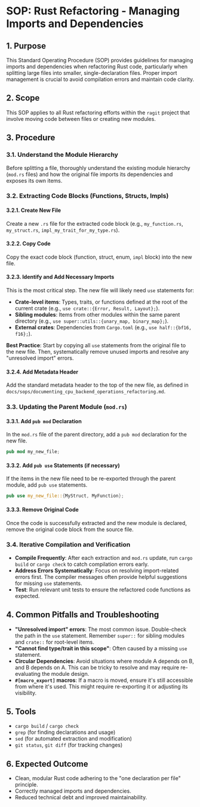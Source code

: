 # SOP: Rust Refactoring - Managing Imports and Dependencies

## 1. Purpose
This Standard Operating Procedure (SOP) provides guidelines for managing imports and dependencies when refactoring Rust code, particularly when splitting large files into smaller, single-declaration files. Proper import management is crucial to avoid compilation errors and maintain code clarity.

## 2. Scope
This SOP applies to all Rust refactoring efforts within the `ragit` project that involve moving code between files or creating new modules.

## 3. Procedure

### 3.1. Understand the Module Hierarchy
Before splitting a file, thoroughly understand the existing module hierarchy (`mod.rs` files) and how the original file imports its dependencies and exposes its own items.

### 3.2. Extracting Code Blocks (Functions, Structs, Impls)

#### 3.2.1. Create New File
Create a new `.rs` file for the extracted code block (e.g., `my_function.rs`, `my_struct.rs`, `impl_my_trait_for_my_type.rs`).

#### 3.2.2. Copy Code
Copy the exact code block (function, struct, enum, `impl` block) into the new file.

#### 3.2.3. Identify and Add Necessary Imports
This is the most critical step. The new file will likely need `use` statements for:
*   **Crate-level items**: Types, traits, or functions defined at the root of the current crate (e.g., `use crate::{Error, Result, Layout};`).
*   **Sibling modules**: Items from other modules within the same parent directory (e.g., `use super::utils::{unary_map, binary_map};`).
*   **External crates**: Dependencies from `Cargo.toml` (e.g., `use half::{bf16, f16};`).

**Best Practice**: Start by copying all `use` statements from the original file to the new file. Then, systematically remove unused imports and resolve any "unresolved import" errors.

#### 3.2.4. Add Metadata Header
Add the standard metadata header to the top of the new file, as defined in `docs/sops/documenting_cpu_backend_operations_refactoring.md`.

### 3.3. Updating the Parent Module (`mod.rs`)

#### 3.3.1. Add `pub mod` Declaration
In the `mod.rs` file of the parent directory, add a `pub mod` declaration for the new file.
```rust
pub mod my_new_file;
```

#### 3.3.2. Add `pub use` Statements (if necessary)
If the items in the new file need to be re-exported through the parent module, add `pub use` statements.
```rust
pub use my_new_file::{MyStruct, MyFunction};
```

#### 3.3.3. Remove Original Code
Once the code is successfully extracted and the new module is declared, remove the original code block from the source file.

### 3.4. Iterative Compilation and Verification
*   **Compile Frequently**: After each extraction and `mod.rs` update, run `cargo build` or `cargo check` to catch compilation errors early.
*   **Address Errors Systematically**: Focus on resolving import-related errors first. The compiler messages often provide helpful suggestions for missing `use` statements.
*   **Test**: Run relevant unit tests to ensure the refactored code functions as expected.

## 4. Common Pitfalls and Troubleshooting
*   **"Unresolved import" errors**: The most common issue. Double-check the path in the `use` statement. Remember `super::` for sibling modules and `crate::` for root-level items.
*   **"Cannot find type/trait in this scope"**: Often caused by a missing `use` statement.
*   **Circular Dependencies**: Avoid situations where module A depends on B, and B depends on A. This can be tricky to resolve and may require re-evaluating the module design.
*   **`#[macro_export]` macros**: If a macro is moved, ensure it's still accessible from where it's used. This might require re-exporting it or adjusting its visibility.

## 5. Tools
*   `cargo build` / `cargo check`
*   `grep` (for finding declarations and usage)
*   `sed` (for automated extraction and modification)
*   `git status`, `git diff` (for tracking changes)

## 6. Expected Outcome
*   Clean, modular Rust code adhering to the "one declaration per file" principle.
*   Correctly managed imports and dependencies.
*   Reduced technical debt and improved maintainability.
